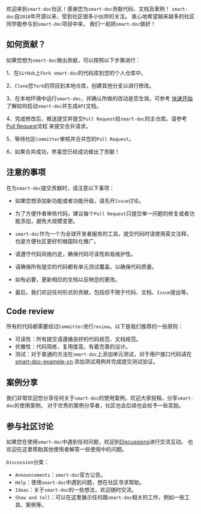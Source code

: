 
欢迎来到`smart-doc`社区！感谢您为`smart-doc`贡献代码、文档及案例！
`smart-doc`自`2018`年开源以来，受到社区很多小伙伴的关注。 衷心地希望越来越多的社区同学能参与到`smart-doc`项目中来，
我们一起把`smart-doc`做好！

## 如何贡献？
如果您想为`smart-doc`做出贡献，可以按照以下步骤进行：

1、在`GitHub`上`Fork smart-doc`的代码库到您的个人仓库中。

2、`Clone`您`fork`的项目到本地仓库，创建其他分支以进行修改。

3、在本地环境中运行`smart-doc`，并确认所做的改动是否生效。可参考 [快速开始](zh-cn/start/quickStart.md) 了解如何启动`smart-doc`并生成`API`文档。

4、完成修改后，推送提交并提交`Pull Request`给`smart-doc`的主仓库。请参考[Pull Request](zh-cn/community/pull-request-process.md)流程 来提交合并请求。

5、等待社区`Committer`审核并合并您的`Pull Request`。

6、如果合并成功，恭喜您已经成功做出了贡献！

## 注意的事项
在为`smart-doc`提交贡献时，请注意以下事项：

- 如果您想添加新功能或者功能升级，请先开`Issue`讨论。

- 为了方便作者审核代码，建议每个`Pull Request`只提交单一问题的修复或者功能添加，避免大规模变更。

- `smart-doc`作为一个为全球开发者服务的工具，提交代码时请使用英文注释，也是方便社区更好的做国际化推广。

- 请遵守代码风格约定，确保代码可读性和易维护性。

- 请确保所有提交的代码都有单元测试覆盖，以确保代码质量。

- 如有必要，更新相应的文档以反映您的更改。

- 最后，我们欢迎任何形式的贡献，包括但不限于代码、文档、`Issue`提出等。

## Code review
所有的代码都需要经过`Committer`进行`review`。以下是我们推荐的一些原则：
- 可读性：所有提交请遵循良好的代码规范、文档规范。
- 优雅性：代码简练、复用度高，有着完善的设计。
- 测试：对于普通的方法在`smart-doc`上添加单元测试，对于用户接口代码请在[smart-doc-example-cn](https://github.com/smart-doc-group/smart-doc-example-cn)
添加测试用例并完成提交测试验证。

## 案例分享
我们非常欢迎您分享任何关于`smart-doc`的使用案例。欢迎大家投稿，分享`smart-doc`的使用案例。
对于优秀的案例分享者，社区也会后续也会给予一些奖励。

## 参与社区讨论
如果您在使用`smart-doc`中遇到任何问题，欢迎到[Discussions](https://github.com/TongchengOpenSource/smart-doc/discussions)进行交流互动。
也欢迎在这里帮助其他使用者解答一些使用中的问题。

`Discussion`分类：
- `Announcements`：`smart-doc`官方公告。
- `Help`：使用`smart-doc`中遇到问题，想在社区寻求帮助。
- `Ideas`：关于`smart-doc`的一些想法，欢迎随时交流。
- `Show and tell`：可以在这里展示任何跟`smart-doc`相关的工作，例如一些工具、案例等。